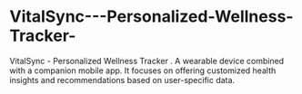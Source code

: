 # VitalSync---Personalized-Wellness-Tracker-
VitalSync - Personalized Wellness Tracker . A wearable device combined with  a companion mobile app. It focuses on offering customized health insights  and recommendations based on user-specific data.
